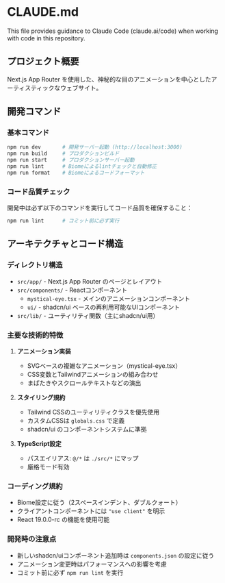 # CLAUDE.md

This file provides guidance to Claude Code (claude.ai/code) when working with code in this repository.

## プロジェクト概要
Next.js App Router を使用した、神秘的な目のアニメーションを中心としたアーティスティックなウェブサイト。

## 開発コマンド

### 基本コマンド
```bash
npm run dev       # 開発サーバー起動 (http://localhost:3000)
npm run build     # プロダクションビルド
npm run start     # プロダクションサーバー起動
npm run lint      # Biomeによるlintチェックと自動修正
npm run format    # Biomeによるコードフォーマット
```

### コード品質チェック
開発中は必ず以下のコマンドを実行してコード品質を確保すること：
```bash
npm run lint      # コミット前に必ず実行
```

## アーキテクチャとコード構造

### ディレクトリ構造
- `src/app/` - Next.js App Router のページとレイアウト
- `src/components/` - Reactコンポーネント
  - `mystical-eye.tsx` - メインのアニメーションコンポーネント
  - `ui/` - shadcn/ui ベースの再利用可能なUIコンポーネント
- `src/lib/` - ユーティリティ関数（主にshadcn/ui用）

### 主要な技術的特徴
1. **アニメーション実装**
   - SVGベースの複雑なアニメーション（mystical-eye.tsx）
   - CSS変数とTailwindアニメーションの組み合わせ
   - まばたきやスクロールテキストなどの演出

2. **スタイリング規約**
   - Tailwind CSSのユーティリティクラスを優先使用
   - カスタムCSSは `globals.css` で定義
   - shadcn/ui のコンポーネントシステムに準拠

3. **TypeScript設定**
   - パスエイリアス: `@/*` は `./src/*` にマップ
   - 厳格モード有効

### コーディング規約
- Biome設定に従う（2スペースインデント、ダブルクォート）
- クライアントコンポーネントには `"use client"` を明示
- React 19.0.0-rc の機能を使用可能

### 開発時の注意点
- 新しいshadcn/uiコンポーネント追加時は `components.json` の設定に従う
- アニメーション変更時はパフォーマンスへの影響を考慮
- コミット前に必ず `npm run lint` を実行
